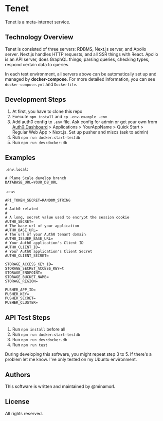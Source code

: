 # Tenet

Tenet is a meta-internet service.

## Technology Overview

Tenet is consisted of three servers: RDBMS, Next.js server, and Apollo server. Next.js handles HTTP requests, and all SSR things with React. Apollo is an API server, does GraphQL things; parsing queries, checking types, respond certain data to queries.

In each test environment, all servers above can be automatically set up and managed by **docker-compose**. For more detailed information, you can see `docker-compose.yml` and `Dockerfile`.

## Development Steps

1. At first, you have to clone this repo
2. Execute `npm install` and `cp .env.example .env`
3. Add auth0 config to `.env` file. Ask config for admin or get your own from [Auth0 Dashboard](https://manage.auth0.com) > Applications > YourAppName > Quick Start > Regular Web App > Next.js. Set up pusher and miscs (ask to admin)
4. Run `npm run docker:start-testdb`
5. Run `npm run dev:docker-db` 

## Examples

`.env.local`:

```
# Plane Scale develop branch
DATABASE_URL=YOUR_DB_URL
```

`.env`:
```
API_TOKEN_SECRET=RANDOM_STRING
#
# Auth0 related
#
# A long, secret value used to encrypt the session cookie
AUTH0_SECRET=
# The base url of your application
AUTH0_BASE_URL=
# The url of your Auth0 tenant domain
AUTH0_ISSUER_BASE_URL=
# Your Auth0 application's Client ID
AUTH0_CLIENT_ID=
# Your Auth0 application's Client Secret
AUTH0_CLIENT_SECRET=

STORAGE_ACCESS_KEY_ID=
STORAGE_SECRET_ACCESS_KEY=t
STORAGE_ENDPOINT=
STORAGE_BUCKET_NAME=
STORAGE_REGION=

PUSHER_APP_ID=
PUSHER_KEY=
PUSHER_SECRET=
PUSHER_CLUSTER=
```

## API Test Steps

1. Run `npm install` before all
2. Run `npm run docker:start-testdb`
3. Run `npm run dev:docker-db`
4. Run `npm run test`

During developing this software, you might repeat step 3 to 5. If there's a problem let me know. I've only tested on my Ubuntu environment.

## Authors

This software is written and maintained by @minamorl.

## License

All rights reserved.
